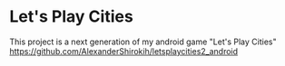 # Let's Play Cities

This project is a next generation of my android game "Let's Play Cities"
<https://github.com/AlexanderShirokih/letsplaycities2_android>
